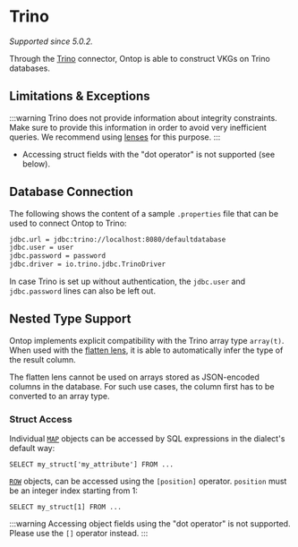 # Trino
*Supported since 5.0.2.*

Through the [Trino](https://trino.io) connector, Ontop is able to construct VKGs on Trino databases.

## Limitations & Exceptions

:::warning
Trino does not provide information about integrity constraints. Make sure to provide this information in order to avoid very inefficient queries. 
We recommend using [lenses](/guide/advanced/lenses) for this purpose.
:::

- Accessing struct fields with the "dot operator" is not supported (see below).

## Database Connection

The following shows the content of a sample `.properties` file that can be used to connect Ontop to Trino:

```bash
jdbc.url = jdbc:trino://localhost:8080/defaultdatabase
jdbc.user = user
jdbc.password = password
jdbc.driver = io.trino.jdbc.TrinoDriver
```

In case Trino is set up without authentication, the `jdbc.user` and `jdbc.password` lines can also be left out.

## Nested Type Support

Ontop implements explicit compatibility with the Trino array type `array(t)`. When used with the [flatten lens](/guide/advanced/lenses#flattenlens), it is able to automatically infer the type of the result column.

The flatten lens cannot be used on arrays stored as JSON-encoded columns in the database. For such use cases, the column first has to be converted to an array type.

### Struct Access
 Individual [`MAP`](https://trino.io/docs/current/language/types.html#map) objects can be accessed by SQL expressions in the dialect's default way:
```
SELECT my_struct['my_attribute'] FROM ...
```

[`ROW`](https://trino.io/docs/current/language/types.html#row) objects, can be accessed using the `[position]` operator. `position` must be an integer index starting from 1:
```
SELECT my_struct[1] FROM ...
```

:::warning
Accessing object fields using the "dot operator" is not supported. Please use the `[]` operator instead.
:::
